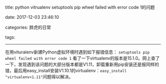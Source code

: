 title: python vitrualenv setuptools pip wheel failed with error code 1的问题

date: 2017-12-03 23:46:10

categories: 胖虎的日常

tags:

---

在用vituralenv新建Python虚拟环境时遇到如下报错信息：
`setuptools pip wheel failed with error code 1`
看了一下virtualenv的版本是15.1.0。网上查了一下，发现遇到该问题的大部分版本都是V1.11，卸载重新用pip安装还是报同样的错，最后用easy_install安装V1.10.1的virtualenv：`easy_install "virtualenv<1.11"`问题得以解决。